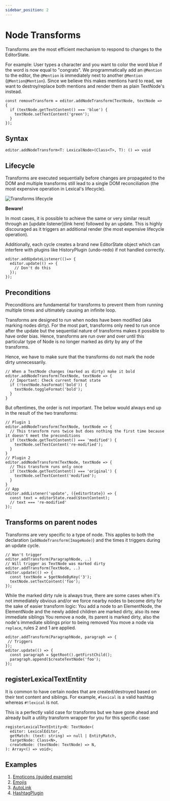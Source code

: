 ```yaml
---
sidebar_position: 2
---
```


# Node Transforms

Transforms are the most efficient mechanism to respond to changes to the EditorState.

For example:
User types a character and you want to color the word blue if the word is now equal to "congrats".
We programmatically add an `@Mention` to the editor, the `@Mention` is immediately next to another `@Mention` (`@Mention@Mention`). Since we believe this makes mentions hard to read, we want to destroy/replace both mentions and render them as plain TextNode's instead.

```
const removeTransform = editor.addNodeTransform(TextNode, textNode => {
  if (textNode.getTextContent() === 'blue') {
    textNode.setTextContent('green');
  }
});
```

## Syntax

```
editor.addNodeTransform<T: LexicalNode>(Class<T>, T): () => void
```

## Lifecycle

Transforms are executed sequentially before changes are propagated to the DOM and multiple transforms still lead to a single DOM reconciliation (the most expensive operation in Lexical's lifecycle).

![Transforms lifecycle](/img/transforms-lifecycle.svg)

**Beware!**

In most cases, it is possible to achieve the same or very similar result through an [update listener](link here) followed by an update. This is highly discouraged as it triggers an additional render (the most expensive lifecycle operation).

Additionally, each cycle creates a brand new EditorState object which can interfere with plugins like HistoryPlugin (undo-redo) if not handled correctly.

```
editor.addUpdateListener(()=> {
  editor.update(() => {
    // Don't do this
  });
});
```

## Preconditions

Preconditions are fundamental for transforms to prevent them from running multiple times and ultimately causing an infinite loop.

Transforms are designed to run when nodes have been modified (aka marking nodes dirty). For the most part, transforms only need to run once after the update but the sequential nature of transforms makes it possible to have order bias. Hence, transforms are run over and over until this particular type of Node is no longer marked as dirty by any of the transforms.

Hence, we have to make sure that the transforms do not mark the node dirty unnecessarily.

```
// When a TextNode changes (marked as dirty) make it bold
editor.addNodeTransform(TextNode, textNode => {
  // Important: Check current format state
  if (!textNode.hasFormat('bold')) {
    textNode.toggleFormat('bold');
  }
}
```

But oftentimes, the order is not important. The below would always end up in the result of the two transforms:

```
// Plugin 1
editor.addNodeTransform(TextNode, textNode => {
  // This transform runs twice but does nothing the first time because it doesn't meet the preconditions
  if (textNode.getTextContent() === 'modified') {
    textNode.setTextContent('re-modified');
  }
}
// Plugin 2
editor.addNodeTransform(TextNode, textNode => {
  // This transform runs only once
  if (textNode.getTextContent() === 'original') {
    textNode.setTextContent('modified');
  }
}
// App
editor.addListener('update', ({editorState}) => {
  const text = editorState.read($textContent);
  // text === 're-modified'
});
```

## Transforms on parent nodes

Transforms are very specific to a type of node. This applies to both the declaration (`addNodeTransform(ImageNode)`) and the times it triggers during an update cycle.

```
// Won't trigger
editor.addTransform(ParagraphNode, ..)
// Will trigger as TextNode was marked dirty
editor.addTransform(TextNode, ..)
editor.update(() => {
  const textNode = $getNodeByKey('3');
  textNode.setTextContent('foo');
});
```

While the marked dirty rule is always true, there are some cases when it's not immediately obvious and/or we force nearby nodes to become dirty for the sake of easier transform logic:
You add a node to an ElementNode, the ElementNode and the newly added children are marked dirty, also its new immediate siblings
You remove a node, its parent is marked dirty, also the node's immediate siblings prior to being removed
You move a node via `replace`, rules 2 and 1 are applied.

```
editor.addTransform(ParagraphNode, paragraph => {
 // Triggers
});
editor.update(() => {
  const paragraph = $getRoot().getFirstChild();
  paragraph.append($createTextNode('foo');
});
```

## registerLexicalTextEntity

It is common to have certain nodes that are created/destroyed based on their text content and siblings. For example, `#lexical` is a valid hashtag whereas `#!lexical` is not.

This is a perfectly valid case for transforms but we have gone ahead and already built a utility transform wrapper for you for this specific case:

```
registerLexicalTextEntity<N: TextNode>(
  editor: LexicalEditor,
  getMatch: (text: string) => null | EntityMatch,
  targetNode: Class<N>,
  createNode: (textNode: TextNode) => N,
): Array<() => void>;
```

## Examples

1. [Emoticons (guided example)](https://github.com/facebook/lexical/blob/main/examples/emoticons.md)
2. [Emojis](https://github.com/facebook/lexical/blob/main/packages/lexical-playground/src/plugins/EmojisPlugin.js)
3. [AutoLink](https://github.com/facebook/lexical/blob/main/packages/lexical-playground/src/plugins/AutoLinkPlugin.jsx)
4. [HashtagPlugin](https://github.com/facebook/lexical/blob/main/packages/lexical-react/src/LexicalHashtagPlugin.js)
